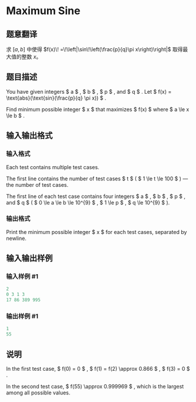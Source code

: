 # Maximum Sine

## 题意翻译

求 $[a, b]$ 中使得 $f(x)\! =\!\left|\sin\!\left(\frac{p}{q}\pi x\right)\right|$ 取得最大值的整数 $x$。

## 题目描述

You have given integers $ a $ , $ b $ , $ p $ , and $ q $ . Let $ f(x) = \text{abs}(\text{sin}(\frac{p}{q} \pi x)) $ .

Find minimum possible integer $ x $ that maximizes $ f(x) $ where $ a \le x \le b $ .

## 输入输出格式

### 输入格式

Each test contains multiple test cases.

The first line contains the number of test cases $ t $ ( $ 1 \le t \le 100 $ ) — the number of test cases.

The first line of each test case contains four integers $ a $ , $ b $ , $ p $ , and $ q $ ( $ 0 \le a \le b \le 10^{9} $ , $ 1 \le p $ , $ q \le 10^{9} $ ).

### 输出格式

Print the minimum possible integer $ x $ for each test cases, separated by newline.

## 输入输出样例

### 输入样例 #1

```cpp
2
0 3 1 3
17 86 389 995

```
### 输出样例 #1

```cpp
1
55

```
## 说明

In the first test case, $ f(0) = 0 $ , $ f(1) = f(2) \approx 0.866 $ , $ f(3) = 0 $ .

In the second test case, $ f(55) \approx 0.999969 $ , which is the largest among all possible values.

